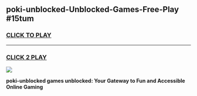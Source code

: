 
## poki-unblocked-Unblocked-Games-Free-Play #15tum
<h3>
<a href="https://us.freeplayer.one?title=poki-unblocked&ref=9M">CLICK TO PLAY</a></h3>
<hr>

<h3>
<a href="https://us.freeplayer.one?title=poki-unblocked&ref=9M">CLICK 2 PLAY</a>
  
</h3>

<a href="https://us.freeplayer.one?title=poki-unblocked&ref=9M"><img src="https://clearcache.store/games.png"></a>


**poki-unblocked games unblocked: Your Gateway to Fun and Accessible Online Gaming**
